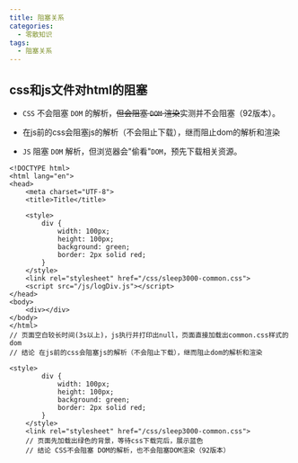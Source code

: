 ```yaml
---
title: 阻塞关系
categories: 
  - 零散知识
tags: 
  - 阻塞关系
---
```

## css和js文件对html的阻塞

- `CSS` 不会阻塞 `DOM` 的解析，~~但会阻塞 `DOM` 渲染~~实测并不会阻塞（92版本）。

- 在js前的css会阻塞js的解析（不会阻止下载），继而阻止dom的解析和渲染
- `JS` 阻塞 `DOM` 解析，但浏览器会"偷看"`DOM`，预先下载相关资源。

```
<!DOCTYPE html>
<html lang="en">
<head>
	<meta charset="UTF-8">
	<title>Title</title>
	
	<style>
		div {
			width: 100px;
			height: 100px;
			background: green;
			border: 2px solid red;
		}
	</style>
	<link rel="stylesheet" href="/css/sleep3000-common.css">
	<script src="/js/logDiv.js"></script>
</head>
<body>
	<div></div>
</body>
</html>
// 页面空白较长时间(3s以上)，js执行并打印出null，页面直接加载出common.css样式的dom
// 结论 在js前的css会阻塞js的解析（不会阻止下载），继而阻止dom的解析和渲染
```

```
<style>
		div {
			width: 100px;
			height: 100px;
			background: green;
			border: 2px solid red;
		}
	</style>
	<link rel="stylesheet" href="/css/sleep3000-common.css">
	// 页面先加载出绿色的背景，等待css下载完后，展示蓝色
	// 结论 CSS不会阻塞 DOM的解析，也不会阻塞DOM渲染（92版本）
```

